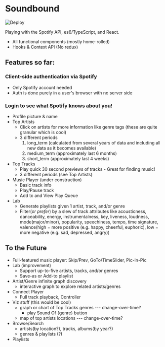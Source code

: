 # **Soundbound**

![Deploy](https://github.com/collincchoy/soundbound/workflows/Deploy/badge.svg)

Playing with the Spotify API, es6/TypeScript, and React.

- All functional components (mostly home-rolled)
- Hooks & Context API (No redux)

## Features so far:

### Client-side authentication via Spotify

- Only Spotify account needed
- Auth is done purely in a user's browser with no server side

### Login to see what Spotify knows about you!

- Profile picture & name
- Top Artists
  - Click on artists for more information like genre tags (these are quite granular which is cool)
  - 3 different periods
    1. long_term (calculated from several years of data and including all new data as it becomes available)
    2. medium_term (approximately last 6 months)
    3. short_term (approximately last 4 weeks)
- Top Tracks
  - Play quick 30 second previews of tracks - Great for finding music!
  - 3 different periods (see Top Artists)
- Music Player (under construction)
  - Basic track info
  - Play/Pause track
  - Add to and View Play Queue
- Lab
  - Generate playlists given 1 artist, track, and/or genre
  - Filter(_or prefer_) by a slew of track attributes like acousticness, danceability, energy, instrumentalness, key, liveness, loudness, mode(major/minor), popularity, speechiness, tempo, time signature, valence(high = more positive (e.g. happy, cheerful, euphoric), low = more negative (e.g. sad, depressed, angry))

## To the Future

- Full-featured music player: Skip/Prev, GoTo/TimeSlider, Pic-In-Pic
- Lab (improvement)
  - Support up-to-five artists, tracks, and/or genres
  - Save-as or Add-to playlist
- Artist/Genre infinite graph discovery
  - interactive graph to explore related artists/genres
- Connect Player
  - Full track playback, Controller
- Viz stuff (this would be cool)
  - graph or chart of Top Tracks genres --- change-over-time?
    - play Sound Of {genre} button
  - map of top artists locations --- change-over-time?
- Browse/Search
  - artists(by location?), tracks, albums(by year?)
  - genres & playlists (?)
- Playlists
